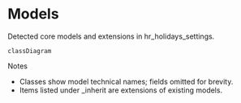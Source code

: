 # Models

Detected core models and extensions in hr_holidays_settings.

```mermaid
classDiagram
```

Notes
- Classes show model technical names; fields omitted for brevity.
- Items listed under _inherit are extensions of existing models.
